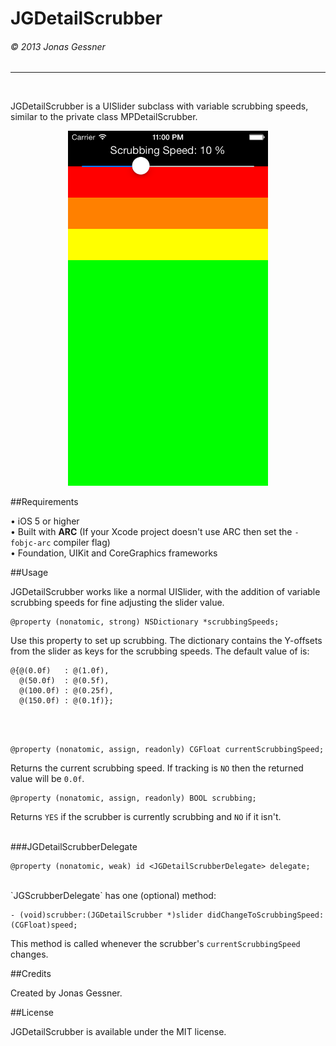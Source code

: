 <h1>JGDetailScrubber</h1><h6>© 2013 Jonas Gessner</h6>

----------------
<br>

JGDetailScrubber is a UISlider subclass with variable scrubbing speeds, similar to the private class MPDetailScrubber.

<p align="center"><img src="Screenshot.png" height=568px width=320px></p>

##Requirements

• iOS 5 or higher<br>
• Built with <b>ARC</b> (If your Xcode project doesn't use ARC then set the `-fobjc-arc` compiler flag)<br>
• Foundation, UIKit and CoreGraphics frameworks<br>


##Usage

JGDetailScrubber works like a normal UISlider, with the addition of variable scrubbing speeds for fine adjusting the slider value.

```objc
@property (nonatomic, strong) NSDictionary *scrubbingSpeeds;
```

Use this property to set up scrubbing. The dictionary contains the Y-offsets from the slider as keys for the scrubbing speeds. The default value of is:

```objc
@{@(0.0f)   : @(1.0f),
  @(50.0f)  : @(0.5f),
  @(100.0f) : @(0.25f),
  @(150.0f) : @(0.1f)};
```

<br>
<br>

```objc
@property (nonatomic, assign, readonly) CGFloat currentScrubbingSpeed;
```
Returns the current scrubbing speed. If tracking is `NO` then the returned value will be `0.0f`.


```objc
@property (nonatomic, assign, readonly) BOOL scrubbing;
```
Returns `YES` if the scrubber is currently scrubbing and `NO` if it isn't.

<br>
###JGDetailScrubberDelegate

```objc
@property (nonatomic, weak) id <JGDetailScrubberDelegate> delegate;
```


<br>
`JGScrubberDelegate` has one (optional) method:

```objc
- (void)scrubber:(JGDetailScrubber *)slider didChangeToScrubbingSpeed:(CGFloat)speed;
```
This method is called whenever the scrubber's `currentScrubbingSpeed` changes.


##Credits

Created by Jonas Gessner.

##License

JGDetailScrubber is available under the MIT license.
